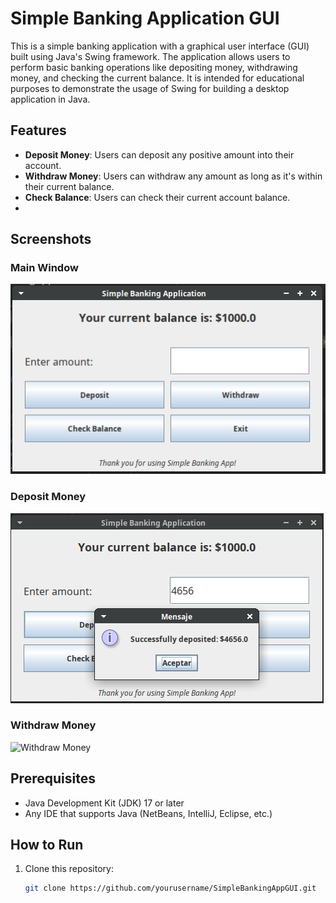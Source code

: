# Simple Banking Application GUI

This is a simple banking application with a graphical user interface (GUI) built using Java's Swing framework. The application allows users to perform basic banking operations like depositing money, withdrawing money, and checking the current balance. It is intended for educational purposes to demonstrate the usage of Swing for building a desktop application in Java.

## Features

- **Deposit Money**: Users can deposit any positive amount into their account.
- **Withdraw Money**: Users can withdraw any amount as long as it's within their current balance.
- **Check Balance**: Users can check their current account balance.
- 
## Screenshots

### Main Window
![Main Window](screenshots/main_window.png)

### Deposit Money
![Deposit Money](screenshots/deposit_money.png)

### Withdraw Money
![Withdraw Money](screenshots/wwithdraw_money.png)

## Prerequisites

- Java Development Kit (JDK) 17 or later
- Any IDE that supports Java (NetBeans, IntelliJ, Eclipse, etc.)

## How to Run

1. Clone this repository:
   ```bash
   git clone https://github.com/yourusername/SimpleBankingAppGUI.git
